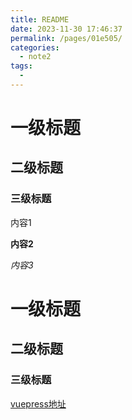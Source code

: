 ```yaml
---
title: README
date: 2023-11-30 17:46:37
permalink: /pages/01e505/
categories:
  - note2
tags:
  - 
---
```

# 一级标题

## 二级标题

### 三级标题

内容1

**内容2**

*内容3*

# 一级标题

## 二级标题

### 三级标题

[vuepress地址](https://vuepress.vuejs.org/zh/guide/basic-config.html#%E4%B8%BB%E9%A2%98%E9%85%8D%E7%BD%AE)
